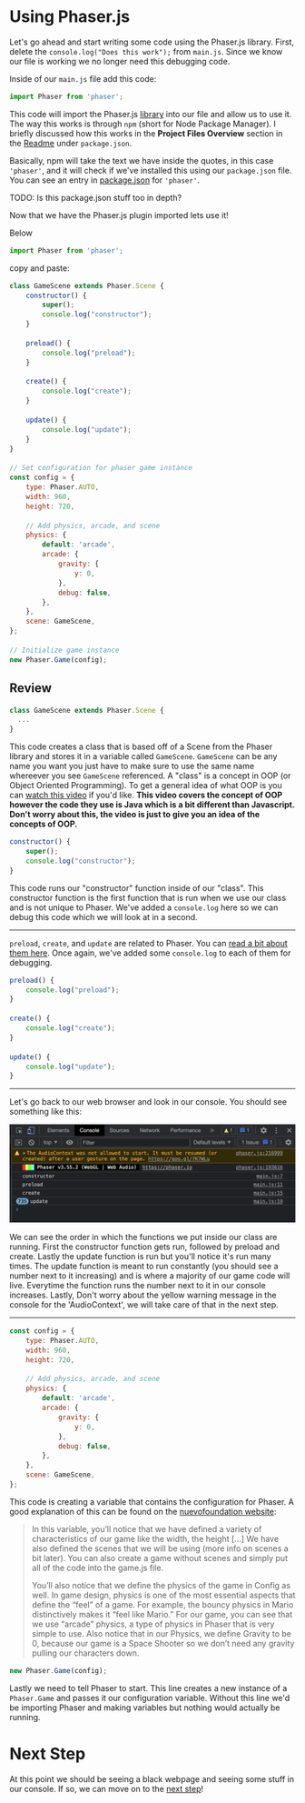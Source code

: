 # Using Phaser.js

Let's go ahead and start writing some code using the Phaser.js library. First, delete the `console.log("Does this work");` from `main.js`. Since we know our file is working we no longer need this debugging code.

Inside of our `main.js` file add this code:

```javascript
import Phaser from 'phaser';
```

This code will import the Phaser.js  [library](https://en.wikipedia.org/wiki/Library_(computing)#:~:text=Library%20code%20is%20organized%20in,only%20within%20that%20one%20program.) into our file and allow us to use it. The way this works is through `npm` (short for Node Package Manager). I briefly discussed how this works in the **Project Files Overview** section in the [Readme](../README.md#project-files-overview) under `package.json`.

Basically, npm will take the text we have inside the quotes, in this case `'phaser'`, and it will check if we've installed this using our `package.json` file. You can see an entry in [package.json](../package.json#L20) for `'phaser'`.

TODO: Is this package.json stuff too in depth?

Now that we have the Phaser.js plugin imported lets use it!

Below

```javascript
import Phaser from 'phaser';
```

copy and paste:

```javascript
class GameScene extends Phaser.Scene {
    constructor() {
        super();
        console.log("constructor");
    }

    preload() {
        console.log("preload");
    }

    create() {
        console.log("create");
    }

    update() {
        console.log("update");
    }
}

// Set configuration for phaser game instance
const config = {
    type: Phaser.AUTO,
    width: 960,
    height: 720,
    
    // Add physics, arcade, and scene
    physics: {
        default: 'arcade',
        arcade: {
            gravity: {
                y: 0,
            },
            debug: false,
        },
    },
    scene: GameScene,
};

// Initialize game instance
new Phaser.Game(config);
```

## Review

```javascript
class GameScene extends Phaser.Scene {
  ...
}
```

This code creates a class that is based off of a Scene from the Phaser library and stores it in a variable called `GameScene`. `GameScene` can be any name you want you just have to make sure to use the same name whereever you see `GameScene` referenced. A "class" is a concept in OOP (or Object Oriented Programming). To get a general idea of what OOP is you can [watch this video](https://www.youtube.com/watch?v=m_MQYyJpIjg) if you'd like. **This video covers the concept of OOP however the code they use is Java which is a bit different than Javascript. Don't worry about this, the video is just to give you an idea of the concepts of OOP.**

```javascript
constructor() {
    super();
    console.log("constructor");
}
```

This code runs our "constructor" function inside of our "class". This constructor function is the first function that is run when we use our class and is not unique to Phaser. We've added a `console.log` here so we can debug this code which we will look at in a second.

---

`preload`, `create`, and `update` are related to Phaser. You can [read a bit about them here](https://workshops.nuevofoundation.org/phaser-space-invaders-game/preload-create-update/). Once again, we've added some `console.log` to each of them for debugging.

```javascript
preload() {
    console.log("preload");
}

create() {
    console.log("create");
}

update() {
    console.log("update");
}
```

---

Let's go back to our web browser and look in our console. You should see something like this:

![Class debugging console](images/class-debug-console.png)

We can see the order in which the functions we put inside our class are running. First the constructor function gets run, followed by preload and create. Lastly the update function is run but you'll notice it's run many times. The update function is meant to run constantly (you should see a number next to it increasing) and is where a majority of our game code will live. Everytime the function runs the number next to it in our console increases. Lastly, Don't worry about the yellow warning message in the console for the 'AudioContext', we will take care of that in the next step.

---

```javascript
const config = {
    type: Phaser.AUTO,
    width: 960,
    height: 720,
    
    // Add physics, arcade, and scene
    physics: {
        default: 'arcade',
        arcade: {
            gravity: {
                y: 0,
            },
            debug: false,
        },
    },
    scene: GameScene,
};
```

This code is creating a variable that contains the configuration for Phaser. A good explanation of this can be found on the [nuevofoundation website](https://workshops.nuevofoundation.org/phaser-space-invaders-game/phaser-fundementals/):

> In this variable, you’ll notice that we have defined a variety of characteristics of our game like the width, the height [...] We have also defined the scenes that we will be using (more info on scenes a bit later). You can also create a game without scenes and simply put all of the code into the game.js file.
>
> You’ll also notice that we define the physics of the game in Config as well. In game design, physics is one of the most essential aspects that define the “feel” of a game. For example, the bouncy physics in Mario distinctively makes it “feel like Mario.” For our game, you can see that we use “arcade” physics, a type of physics in Phaser that is very simple to use. Also notice that in our Physics, we define Gravity to be 0, because our game is a Space Shooter so we don’t need any gravity pulling our characters down.

```javascript
new Phaser.Game(config);
```

Lastly we need to tell Phaser to start. This line creates a new instance of a `Phaser.Game` and passes it our configuration variable. Without this line we'd be importing Phaser and making variables but nothing would actually be running.

# Next Step

At this point we should be seeing a black webpage and seeing some stuff in our console. If so, we can move on to the [next step](step4.md)!